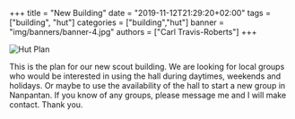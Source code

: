 +++
title = "New Building"
date = "2019-11-12T21:29:20+02:00"
tags = ["building", "hut"]
categories = ["building","hut"]
banner = "img/banners/banner-4.jpg"
authors = ["Carl Travis-Roberts"]
+++

![Hut Plan](/img/hutplan.png)

This is the plan for our new scout building. We are looking for local groups who would be interested in using the hall during daytimes, weekends and holidays. Or maybe to use the availability of the hall to start a new group in Nanpantan. If you know of any groups, please message me and I will make contact. Thank you.
